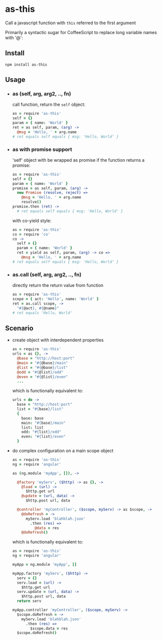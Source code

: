 as-this
====

Call a javascript function with ```this``` referred to the first argument

Primarily a syntactic sugar for CoffeeScript to replace long variable names with '@':


Install
----------
    npm install as-this


Usage
-----------
+ ### as (self, arg, arg2, .., fn)

  call function, return the `self` object:

  ```coffeescript
  as = require 'as-this'
  self = {}
  param = { name: 'World' }
  ret = as self, param, (arg) ->
    @msg = 'Hello, ' + arg.name
  # ret equals self equals { msg: 'Hello, World' }
  ```

+ ### as with promise support

  'self' object with be wrapped as promise if the function returns a promise:

  ```coffeescript
  as = require 'as-this'
  self = {}
  param = { name: 'World' }
  promise = as self, param, (arg) ->
    new Promise (resolve, reject) =>
      @msg = 'Hello, ' + arg.name
      resolve()
  promise.then (ret) ->
    # ret equals self equals { msg: 'Hello, World' }
  ```

  with co-yield style:

  ```coffeescript
  as = require 'as-this'
  co = require 'co'
  co ->
    self = {}
    param = { name: 'World' }
    ret = yield as self, param, (arg) -> co =>
      @msg = 'Hello, ' + arg.name
  # ret equals self equals { msg: 'Hello, World' }
  ```

+ ### as.call (self, arg, arg2, .., fn)

  directly return the return value from function

  ```coffeescript
  as = require 'as-this'
  scope = { act: 'Hello', name: 'World' }
  ret = as.call scope, ->
    "#{@act}, #{@name}"
  # ret equals 'Hello, World'
  ```

Scenario
---------

+ create object with interdependent properties

  ```coffeescript
  as = require 'as-this'
  urls = as {}, ->
    @base = "http://host:port"
    @main = "#{@base}/main"
    @list = "#{@base}/list"
    @odd = "#{@list}/odd"
    @even = "#{@list}/even"
    ...
  ```

  which is functionally equivalent to:

  ```coffeescript
  urls = do ->
    base = "http://host:port"
    list = "#{base}/list"
    {
      base: base
      main: "#{base}/main"
      list: list
      odd: "#{list}/odd"
      even: "#{list}/even"
    }
  ```

+ do complex configuration on a main scope object

  ```coffeescript
  as = require 'as-this'
  ng = require 'angular'

  as (ng.module 'myApp', []), ->

    @factory 'myServ', ($http) -> as {}, ->
      @load = (url) ->
        $http.get url
      @update = (url, data) ->
        $http.post url, data

    @controller 'myController', ($scope, myServ) -> as $scope, ->
      @doRefresh = ->
        myServ.load 'blahblah.json'
          .then (res) =>
            @data = res
      @doRefresh()
  ```

  which is functionally equivalent to:

  ```coffeescript
  as = require 'as-this'
  ng = require 'angular'

  myApp = ng.module 'myApp', []

  myApp.factory 'myServ', ($http) ->
    serv = {}
    serv.load = (url) ->
      $http.get url
    serv.update = (url, data) ->
      $http.post url, data
    return serv

  myApp.controller 'myController', ($scope, myServ) ->
    $scope.doRefresh = ->
      myServ.load 'blahblah.json'
        .then (res) =>
          $scope.data = res
    $scope.doRefresh()
  ```
